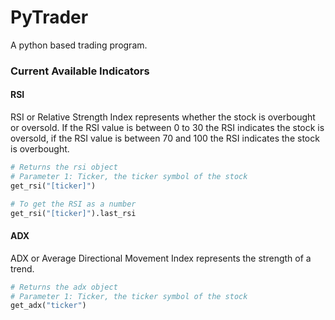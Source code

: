 # PyTrader
A python based trading program.

### Current Available Indicators

#### RSI
RSI or Relative Strength Index represents whether the stock is overbought or oversold. If the RSI value is between 0 to 30 the RSI indicates the stock is oversold, if the RSI value is between 70 and 100 the RSI indicates the stock is overbought.

```python
# Returns the rsi object
# Parameter 1: Ticker, the ticker symbol of the stock
get_rsi("[ticker]")

# To get the RSI as a number
get_rsi("[ticker]").last_rsi
```

#### ADX
ADX or Average Directional Movement Index represents the strength of a trend.

```python
# Returns the adx object
# Parameter 1: Ticker, the ticker symbol of the stock
get_adx("ticker")
```